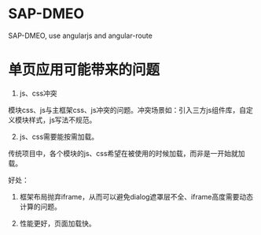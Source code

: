 # SAP-DMEO
SAP-DMEO, use angularjs and angular-route

# 单页应用可能带来的问题
1. js、css冲突

模块css、js与主框架css、js冲突的问题。冲突场景如：引入三方js组件库，自定义模块样式，js写法不规范。

2. js、css需要能按需加载。

传统项目中，各个模块的js、css希望在被使用的时候加载，而非是一开始就加载。

好处：

1. 框架布局抛弃iframe，从而可以避免dialog遮罩层不全、iframe高度需要动态计算的问题。

2. 性能更好，页面加载快。